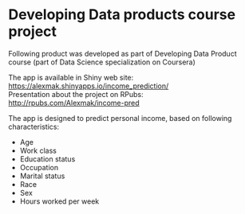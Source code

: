 # Developing Data products course project
Following product was developed as part of Developing Data Product course (part of Data Science specialization on Coursera)  

The app is available in Shiny web site: https://alexmak.shinyapps.io/income_prediction/  
Presentation about the project on RPubs: http://rpubs.com/Alexmak/income-pred  

The app is designed to predict personal income, based on following characteristics:
- Age
- Work class
- Education status 
- Occupation 
- Marital status 
- Race
- Sex 
- Hours worked per week 
